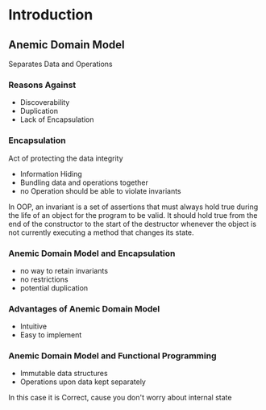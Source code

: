 # Introduction

## Anemic Domain Model

Separates Data and Operations

### Reasons Against
*   Discoverability
*   Duplication
*   Lack of Encapsulation

### Encapsulation

Act of protecting the data integrity
*   Information Hiding
*   Bundling data and operations together
*   no Operation should be able to violate invariants

In OOP, an invariant is a set of assertions that must always hold true during the life of an object for the program to be valid. It should hold true from the end of the constructor to the start of the destructor whenever the object is not currently executing a method that changes its state.

### Anemic Domain Model and Encapsulation

*   no way to retain invariants  
*   no restrictions  
*   potential duplication

### Advantages of Anemic Domain Model

*   Intuitive
*   Easy to implement

### Anemic Domain Model and Functional Programming

*   Immutable data structures
*   Operations upon data kept separately

In this case it is Correct, cause you don't worry about internal state